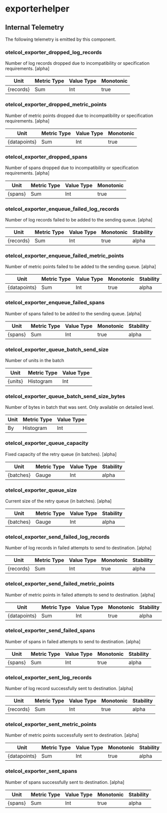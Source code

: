 [comment]: <> (Code generated by mdatagen. DO NOT EDIT.)

# exporterhelper

## Internal Telemetry

The following telemetry is emitted by this component.

### otelcol_exporter_dropped_log_records

Number of log records dropped due to incompatibility or specification requirements. [alpha]

| Unit | Metric Type | Value Type | Monotonic |
| ---- | ----------- | ---------- | --------- |
| {records} | Sum | Int | true |

### otelcol_exporter_dropped_metric_points

Number of metric points dropped due to incompatibility or specification requirements. [alpha]

| Unit | Metric Type | Value Type | Monotonic |
| ---- | ----------- | ---------- | --------- |
| {datapoints} | Sum | Int | true |

### otelcol_exporter_dropped_spans

Number of spans dropped due to incompatibility or specification requirements. [alpha]

| Unit | Metric Type | Value Type | Monotonic |
| ---- | ----------- | ---------- | --------- |
| {spans} | Sum | Int | true |

### otelcol_exporter_enqueue_failed_log_records

Number of log records failed to be added to the sending queue. [alpha]

| Unit | Metric Type | Value Type | Monotonic | Stability |
| ---- | ----------- | ---------- | --------- | --------- |
| {records} | Sum | Int | true | alpha |

### otelcol_exporter_enqueue_failed_metric_points

Number of metric points failed to be added to the sending queue. [alpha]

| Unit | Metric Type | Value Type | Monotonic | Stability |
| ---- | ----------- | ---------- | --------- | --------- |
| {datapoints} | Sum | Int | true | alpha |

### otelcol_exporter_enqueue_failed_spans

Number of spans failed to be added to the sending queue. [alpha]

| Unit | Metric Type | Value Type | Monotonic | Stability |
| ---- | ----------- | ---------- | --------- | --------- |
| {spans} | Sum | Int | true | alpha |

### otelcol_exporter_queue_batch_send_size

Number of units in the batch

| Unit | Metric Type | Value Type |
| ---- | ----------- | ---------- |
| {units} | Histogram | Int |

### otelcol_exporter_queue_batch_send_size_bytes

Number of bytes in batch that was sent. Only available on detailed level.

| Unit | Metric Type | Value Type |
| ---- | ----------- | ---------- |
| By | Histogram | Int |

### otelcol_exporter_queue_capacity

Fixed capacity of the retry queue (in batches). [alpha]

| Unit | Metric Type | Value Type | Stability |
| ---- | ----------- | ---------- | --------- |
| {batches} | Gauge | Int | alpha |

### otelcol_exporter_queue_size

Current size of the retry queue (in batches). [alpha]

| Unit | Metric Type | Value Type | Stability |
| ---- | ----------- | ---------- | --------- |
| {batches} | Gauge | Int | alpha |

### otelcol_exporter_send_failed_log_records

Number of log records in failed attempts to send to destination. [alpha]

| Unit | Metric Type | Value Type | Monotonic | Stability |
| ---- | ----------- | ---------- | --------- | --------- |
| {records} | Sum | Int | true | alpha |

### otelcol_exporter_send_failed_metric_points

Number of metric points in failed attempts to send to destination. [alpha]

| Unit | Metric Type | Value Type | Monotonic | Stability |
| ---- | ----------- | ---------- | --------- | --------- |
| {datapoints} | Sum | Int | true | alpha |

### otelcol_exporter_send_failed_spans

Number of spans in failed attempts to send to destination. [alpha]

| Unit | Metric Type | Value Type | Monotonic | Stability |
| ---- | ----------- | ---------- | --------- | --------- |
| {spans} | Sum | Int | true | alpha |

### otelcol_exporter_sent_log_records

Number of log record successfully sent to destination. [alpha]

| Unit | Metric Type | Value Type | Monotonic | Stability |
| ---- | ----------- | ---------- | --------- | --------- |
| {records} | Sum | Int | true | alpha |

### otelcol_exporter_sent_metric_points

Number of metric points successfully sent to destination. [alpha]

| Unit | Metric Type | Value Type | Monotonic | Stability |
| ---- | ----------- | ---------- | --------- | --------- |
| {datapoints} | Sum | Int | true | alpha |

### otelcol_exporter_sent_spans

Number of spans successfully sent to destination. [alpha]

| Unit | Metric Type | Value Type | Monotonic | Stability |
| ---- | ----------- | ---------- | --------- | --------- |
| {spans} | Sum | Int | true | alpha |
